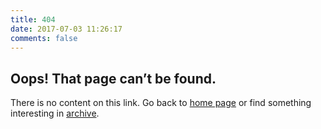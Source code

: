 ```yaml
---
title: 404
date: 2017-07-03 11:26:17
comments: false
---
```


## Oops! That page can’t be found.

There is no content on this link. Go back to [home page](/) or find something interesting in [archive](/archives/).
